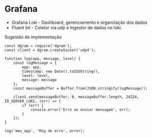 # Grafana

- Grafana Loki - Dashboard, gerenciamento e organização dos dados
- Fluent bit - Coletor via udp e Ingestor de dados no loki.

Sugestão de implementação
```
const dgram = require('dgram');
const client = dgram.createSocket('udp4');

function log(app, message, level) {
    const logMessage = {
        app: app,
        timestamp: new Date().toISOString(),
        level: level,
        message: message
    };
    const messageBuffer = Buffer.from(JSON.stringify(logMessage));

    client.send(messageBuffer, 0, messageBuffer.length, 24224, ID_SERVER_LOKI, (err) => {
        if (err) {
            console.error('Erro ao enviar mensagem', err);
        }
    });
}

log('meu_app', 'Msg de erro', error);

```
